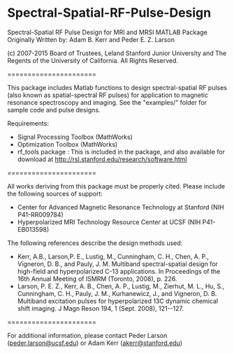 # Spectral-Spatial-RF-Pulse-Design

Spectral-Spatial RF Pulse Design for MRI and MRSI MATLAB Package
Originally Written by: Adam B. Kerr and Peder E. Z. Larson

(c) 2007-2015 Board of Trustees, Leland Stanford Junior University and
  The Regents of the University of California. 
All Rights Reserved.

======================

This package includes Matlab functions to design spectral-spatial RF pulses (also known as spatial-spectral RF pulses) for application to magnetic resonance spectroscopy and imaging.  See the "examples/" folder for sample code and pulse designs.

Requirements:
- Signal Processing Toolbox (MathWorks)
- Optimization Toolbox (MathWorks)
- rf_tools package : This is included in the package, and also available for download at http://rsl.stanford.edu/research/software.html

======================

All works deriving from this package must be properly cited.  Please include the following sources of support:
- Center for Advanced Magnetic Resonance Technology at Stanford (NIH P41-RR009784)
- Hyperpolarized MRI Technology Resource Center at UCSF (NIH P41-EB013598)

The following references describe the design methods used: 
- Kerr, A.B., Larson,P. E., Lustig, M., Cunningham, C. H., Chen, A. P., Vigneron, D. B., and Pauly,
J. M. Multiband spectral-spatial design for high-field and hyperpolarized C-13
applications. In Proceedings of the 16th Annual Meeting of ISMRM (Toronto,
2008), p. 226.  
- Larson, P. E. Z., Kerr, A. B., Chen, A. P., Lustig, M.,
Zierhut, M. L., Hu, S., Cunningham, C. H., Pauly, J. M., Kurhanewicz, J., and
Vigneron, D. B. Multiband excitation pulses for hyperpolarized 13C dynamic
chemical shift imaging. J Magn Reson 194, 1 (Sept. 2008), 121--127.

======================

For additional information, please contact Peder Larson (peder.larson@ucsf.edu) or Adam Kerr (akerr@stanford.edu)
